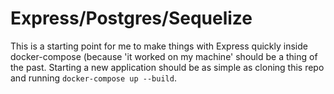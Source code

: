# Express/Postgres/Sequelize

This is a starting point for me to make things with Express quickly inside docker-compose (because 'it worked on my machine' should be a thing of the past. Starting a new application should be as simple as cloning this repo and running `docker-compose up --build`.